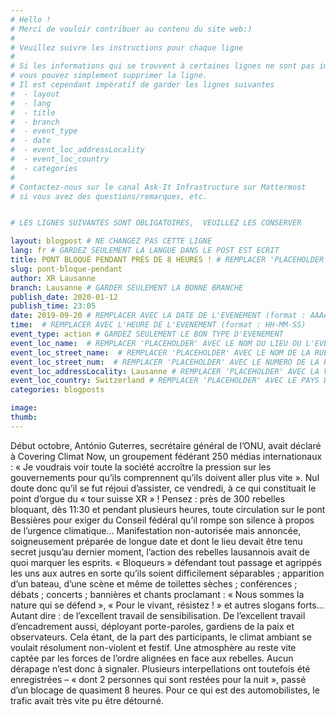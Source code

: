 ```yaml
---
# Hello !
# Merci de vouloir contribuer au contenu du site web:)
#
# Veuillez suivre les instructions pour chaque ligne
#
# Si les informations qui se trouvent à certaines lignes ne sont pas importantes
# vous pouvez simplement supprimer la ligne.
# Il est cependant impératif de garder les lignes suivantes
#  - layout
#  - lang
#  - title
#  - branch
#  - event_type
#  - date
#  - event_loc_addressLocality
#  - event_loc_country
#  - categories
#
# Contactez-nous sur le canal Ask-It Infrastructure sur Mattermost
# si vous avez des questions/remarques, etc.


# LES LIGNES SUIVANTES SONT OBLIGATOIRES,  VEUILLEZ LES CONSERVER

layout: blogpost # NE CHANGEZ PAS CETTE LIGNE
lang: fr # GARDEZ SEULEMENT LA LANGUE DANS LE POST EST ECRIT
title: PONT BLOQUÉ PENDANT PRÈS DE 8 HEURES ! # REMPLACER 'PLACEHOLDER' AVEC LE TITRE DE VOTRE POST
slug: pont-bloque-pendant
author: XR Lausanne
branch: Lausanne # GARDER SEULEMENT LA BONNE BRANCHE
publish_date: 2020-01-12
publish_time: 23:05
date: 2019-09-20 # REMPLACER AVEC LA DATE DE L'EVENEMENT (format : AAAA-MM-JJ)
time:  # REMPLACER AVEC L'HEURE DE L'EVENEMENT (format : HH-MM-SS)
event_type: action # GARDEZ SEULEMENT LE BON TYPE D'EVENEMENT
event_loc_name:  # REMPLACER 'PLACEHOLDER' AVEC LE NOM DU LIEU OU L'EVENEMENT A LIEU
event_loc_street_name:  # REMPLACER 'PLACEHOLDER' AVEC LE NOM DE LA RUE OU L'EVENEMENT A LIEU
event_loc_street_num:  # REMPLACER 'PLACEHOLDER' AVEC LE NUMERO DE LA RUE OU L'EVENEMENT A LIEU
event_loc_addressLocality: Lausanne # REMPLACER 'PLACEHOLDER' AVEC LA VILLE DANS LAQUELLE L'EVENEMENT A LIEU
event_loc_country: Switzerland # REMPLACER 'PLACEHOLDER' AVEC LE PAYS DANS LAQUELLE L'EVENEMENT A LIEU
categories: blogposts

image:
thumb:
---
```


Début octobre, António Guterres, secrétaire général de l’ONU, avait déclaré à Covering Climat Now, un groupement fédérant 250 médias internationaux : « Je voudrais voir toute la société accroître la pression sur les gouvernements pour qu’ils comprennent qu’ils doivent aller plus vite ». Nul doute donc qu’il se fut réjoui d’assister, ce vendredi, à ce qui constituait le point d’orgue du « tour suisse XR » ! Pensez : près de 300 rebelles bloquant, dès 11:30 et pendant plusieurs heures, toute circulation sur le pont Bessières pour exiger du Conseil fédéral qu’il rompe son silence à propos de l’urgence climatique…
Manifestation non-autorisée mais annoncée, soigneusement préparée de longue date et dont le lieu devait être tenu secret jusqu’au dernier moment, l’action des rebelles lausannois avait de quoi marquer les esprits. « Bloqueurs » défendant tout passage et agrippés les uns aux autres en sorte qu’ils soient difficilement séparables ; apparition d’un bateau, d’une scène et même de toilettes sèches ; conférences ; débats ; concerts ; bannières et chants proclamant : « Nous sommes la nature qui se défend », « Pour le vivant, résistez ! » et autres slogans forts… Autant dire : de l’excellent travail de sensibilisation. De l’excellent travail d’encadrement aussi, déployant porte-paroles, gardiens de la paix et observateurs.
Cela étant, de la part des participants, le climat ambiant se voulait résolument non-violent et festif. Une atmosphère au reste vite captée par les forces de l’ordre alignées en face aux rebelles. Aucun dérapage n’est donc à signaler. Plusieurs interpellations ont toutefois été enregistrées – « dont 2 personnes qui sont restées pour la nuit », passé d’un blocage de quasiment 8 heures.
Pour ce qui est des automobilistes, le trafic avait très vite pu être détourné.
